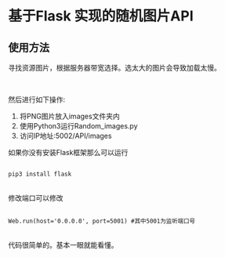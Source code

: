 <h1>基于Flask 实现的随机图片API</h1>


<h2>使用方法</h2>
<p>寻找资源图片，根据服务器带宽选择。选太大的图片会导致加载太慢。</p>
<br>
<p>然后进行如下操作:</p>
<ol>
  <li>将PNG图片放入images文件夹内</li>
  <li>使用Python3运行Random_images.py</li>
  <li>访问IP地址:5002/API/images</li>
</ol>


<p>如果你没有安装Flask框架那么可以运行</p>
<code>
pip3 install flask
</code>
<br>
<p>修改端口可以修改</p>
<code>
Web.run(host='0.0.0.0', port=5001) #其中5001为监听端口号
</code>
<br>
<p>代码很简单的。基本一眼就能看懂。</p>

